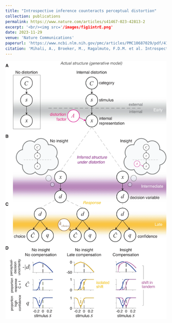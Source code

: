 ```yaml
---
title: "Introspective inference counteracts perceptual distortion"
collection: publications
permalink: https://www.nature.com/articles/s41467-023-42813-2
excerpt: '<br/><img src='/images/fig1intrE.png'
date: 2023-11-29
venue: 'Nature Communications'
paperurl: 'https://www.ncbi.nlm.nih.gov/pmc/articles/PMC10687029/pdf/41467_2023_Article_42813.pdf'
citation: 'Mihali, A., Broeker, M., Ragalmuto, F.D.M. et al. Introspective inference counteracts perceptual distortion. Nat Commun 14, 7826 (2023). https://doi.org/10.1038/s41467-023-42813-2'
---
```


![image](https://github.com/lianaan/andralmihali.github.io/blob/master/files/fig1intr.png)
